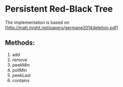 # Persistent Red-Black Tree
The implementation is based on [http://matt.might.net/papers/germane2014deletion.pdf]
## Methods:
 1. add
 2. remove
 3. peekMin
 4. pollMin
 5. peekLast
 6. contains
